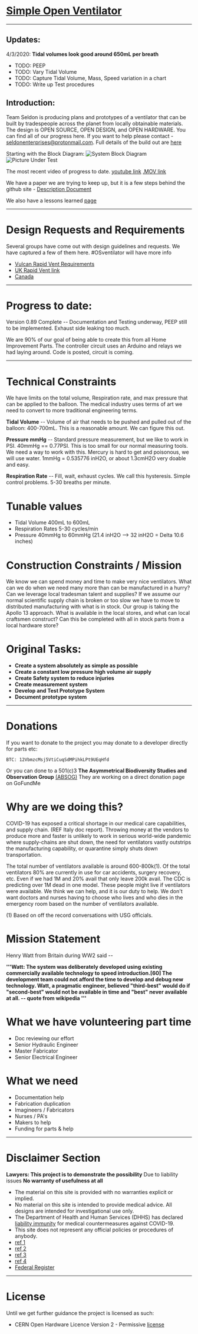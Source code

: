 # [Simple Open Ventilator](System/README.md)
--------------------------
## Updates:
4/3/2020:
**Tidal volumes look good around 650mL per breath**
* TODO: PEEP
* TODO: Vary Tidal Volume
* TODO: Capture Tidal Volume, Mass, Speed variation in a chart
* TODO: Write up Test procedures

## **Introduction:**
Team Seldon is producing plans and prototypes of a ventilator that can be built by tradespeople across the planet from locally obtainable materials. The design is OPEN SOURCE, OPEN DESIGN, and OPEN HARDWARE. You can find all of our progress here. If you want to help please contact  - seldonenterprises@protonmail.com. Full details of the build out are [here](/System/README.md)


Starting with the Block Diagram:
![System Block Diagram](System/CurrentBlockDiagram2.png)
![Picture Under Test](Progress.jpg)

The most recent video of progress to date.
[youtube link](https://youtu.be/Anu_NY6iPGQ)
[.MOV link](https://github.com/MakerSeldon/SimpleOpenVentilator/LatestVideo.MOV)

We have a paper we are trying to keep up, but it is a few steps behind the github site - [Description Document](System/COVIDventv3Seldon.pdf)

We also have a lessons learned [page](/System/Lessons/README.md)

------------------
# Design Requests and Requirements
Several groups have come out with design guidelines and requests. We have captured a few of them here. #OSventilator will have more info
* [Vulcan Rapid Vent Requirements](Documenation/vulcan.md)
* [UK Rapid Vent link](https://www.gov.uk/government/publications/coronavirus-covid-19-ventilator-supply-specification/rapidly-manufactured-ventilator-system-specification)
* [Canada](https://www.agorize.com/en/challenges/code-life-challenge/pages/guidelines?lang=en)

-------------
# Progress to date:
Version 0.89 Complete -- Documentation and Testing underway, PEEP still to be implemented. Exhaust side leaking too much.


We are 90% of our goal of being able to create this from all Home Improvement Parts. The controller circuit uses an Arduino and relays we had laying around. Code is posted, circuit is coming.


--------------

# Technical Constraints
We have limits on the total volume, Respiration rate, and max pressure that can be applied to the balloon. The medical industry uses terms of art we need to convert to more traditional engineering terms.

**Tidal Volume** -- Volume of air that needs to be pushed and pulled out of the balloon: 400-700mL. This is a reasonable amount. We can figure this out.

**Pressure mmHg** -- Standard pressure measurement, but we like to work in PSI.
40mmHg == 0.77PSI. This is too small for our normal measuring tools. We need a way to work with this. Mercury is hard to get and poisonous, we will use water.
1mmHg = 0.535776 inH2O, or about 1.3cmH2O very doable and easy.

**Respiration Rate** -- Fill, wait, exhaust cycles. We call this hysteresis. Simple control problems. 5-30 breaths per minute.

# Tunable values
* Tidal Volume 400mL to 600mL
* Respiration Rates 5-30 cycles/min
* Pressure 40mmHg to 60mmHg (21.4 inH2O --> 32 inH2O = Delta 10.6 inches)

# Construction Constraints / Mission
We know we can spend money and time to make very nice ventilators. What can we do when we need many more than can be manufactured in a hurry? Can we leverage local tradesman talent and supplies? If we assume our normal scientific supply chain is broken or too slow we have to move to distributed manufacturing with what is in stock. Our group is taking the Apollo 13 approach. What is available in the local stores, and what can local craftsmen construct? Can this be completed with all in stock parts from a local hardware store?  

# Original Tasks:
* **Create a system absolutely as simple as possible**
* **Create a constant low pressure high volume air supply**
* **Create Safety system to reduce injuries**
* **Create measurement system**
* **Develop and Test Prototype System**
* **Document prototype system**

----------
# Donations
If you want to donate to the project you may donate to a developer directly for parts etc:
```
BTC: 12VbmzcMsj5VtiCuqSdMPihkLPt9UEqHfd
```

Or you can done to a 501(c)3
**The Asymmetrical Biodiversity Studies and Observation Group**
[(ABSOG)](https://threesecondsuntilmidnight.com/absog/)
They are working on a direct donation page on GoFundMe


# Why are we doing this?
COVID-19 has exposed a critical shortage in our medical care capabilities, and supply chain. (REF Italy doc report). Throwing money at the vendors to produce more and faster is unlikely to work in serious world-wide pandemic where supply-chains are shut down, the need for ventilators vastly outstrips the manufacturing capability, or quarantine simply shuts down transportation.


The total number of ventilators available is around 600-800k(1). Of the total ventilators 80% are currently in use for car accidents, surgery recovery, etc. Even if we had 1M and 20% avail that only leave 200k avail. The CDC is predicting over 1M dead in one model. These people might live if ventilators were available. We think we can help, and it is our duty to help. We don't want doctors and nurses having to choose who lives and who dies in the emergency room based on the number of ventilators available.


(1) Based on off the record conversations with USG officials.

# Mission Statement
Henry Watt from Britain during WW2 said --

**'''Watt: The system was deliberately developed using existing commercially available technology to speed introduction.[60] The development team could not afford the time to develop and debug new technology. Watt, a pragmatic engineer, believed "third-best" would do if "second-best" would not be available in time and "best" never available at all. -- quote from wikipedia
'''**

# What we have volunteering part time
- Doc reviewing our effort
- Senior Hydraulic Engineer
- Master Fabricator
- Senior Electrical Engineer

# What we need
- Documentation help
- Fabrication duplication
- Imagineers / Fabricators
- Nurses / PA's
- Makers to help
- Funding for parts & help


-----
# Disclaimer Section
**Lawyers: This project is to demonstrate the possibility**
Due to liability issues
**No warranty of usefulness at all**
* The material on this site is provided with no warranties explicit or implied.
* No material on this site is intended to provide medical advice. All designs are intended for investigational use only.
* The Department of Health and Human Services (DHHS) has declared [liability immunity](https://www.fda.gov/regulatory-information/laws-enforced-fda/federal-food-drug-and-cosmetic-act-fdc-act) for medical countermeasures against COVID-19.
* This site does not represent any official policies or procedures of anybody.
* [ref 1](https://www.phe.gov/Preparedness/legal/prepact/Pages/COVID19.aspx)
* [ref 2](https://www.policymed.com/2020/03/hhs-issues-declaration-exempting-some-from-liability-related-to-covid-19-preparedness.html)
* [ref 3](https://www.modernhealthcare.com/legal/azar-extends-liability-immunity-fight-against-covid-19)
* [ref 4](https://s3.amazonaws.com/public-inspection.federalregister.gov/2020-05484.pdf)
* [Federal Register](https://www.federalregister.gov/documents/2020/03/17/2020-05484/declaration-under-the-public-readiness-and-emergency-preparedness-act-for-medical-countermeasures)

------
# License
Until we get further guidance the project is licensed as such:
* CERN Open Hardware Licence Version 2 - Permissive [license](Documents/license.md)
